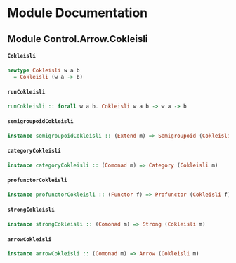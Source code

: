# Module Documentation

## Module Control.Arrow.Cokleisli

#### `Cokleisli`

``` purescript
newtype Cokleisli w a b
  = Cokleisli (w a -> b)
```


#### `runCokleisli`

``` purescript
runCokleisli :: forall w a b. Cokleisli w a b -> w a -> b
```


#### `semigroupoidCokleisli`

``` purescript
instance semigroupoidCokleisli :: (Extend m) => Semigroupoid (Cokleisli m)
```


#### `categoryCokleisli`

``` purescript
instance categoryCokleisli :: (Comonad m) => Category (Cokleisli m)
```


#### `profunctorCokleisli`

``` purescript
instance profunctorCokleisli :: (Functor f) => Profunctor (Cokleisli f)
```


#### `strongCokleisli`

``` purescript
instance strongCokleisli :: (Comonad m) => Strong (Cokleisli m)
```


#### `arrowCokleisli`

``` purescript
instance arrowCokleisli :: (Comonad m) => Arrow (Cokleisli m)
```




